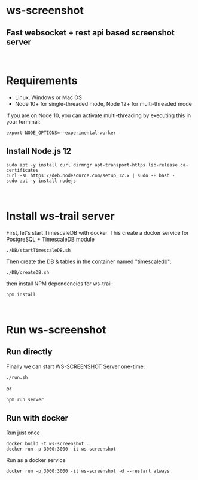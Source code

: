 # ws-screenshot
## Fast websocket + rest api based screenshot server
&nbsp;

# Requirements

- Linux, Windows or Mac OS
- Node 10+ for single-threaded mode, Node 12+ for multi-threaded mode

if you are on Node 10, you can activate multi-threading by executing this in your terminal:

    export NODE_OPTIONS=--experimental-worker


## Install Node.js 12
    sudo apt -y install curl dirmngr apt-transport-https lsb-release ca-certificates
    curl -sL https://deb.nodesource.com/setup_12.x | sudo -E bash -
    sudo apt -y install nodejs
&nbsp;

# Install ws-trail server

First, let's start TimescaleDB with docker. This create a docker service for PostgreSQL + TimescaleDB module

    ./DB/startTimescaleDB.sh

Then create the DB & tables in the container named "timescaledb":

    ./DB/createDB.sh

then install NPM dependencies for ws-trail:
    
    npm install
&nbsp;

# Run ws-screenshot


## Run directly

Finally we can start WS-SCREENSHOT Server one-time:
    
    ./run.sh

or 

    npm run server

## Run with docker
Run just once

    docker build -t ws-screenshot .
    docker run -p 3000:3000 -it ws-screenshot

Run as a docker service

    docker run -p 3000:3000 -it ws-screenshot -d --restart always